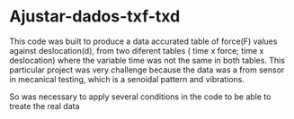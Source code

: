 # Ajustar-dados-txf-txd
This code was built to produce a data accurated table of force(F) values against deslocation(d), from two diferent tables ( time x force; time x deslocation) where the variable time was not the same in both tables. This particular project was very challenge because the data was a from sensor in mecanical testing, which is a senoidal pattern and vibrations.

So was necessary to apply several conditions in the code to be able to treate the real data


